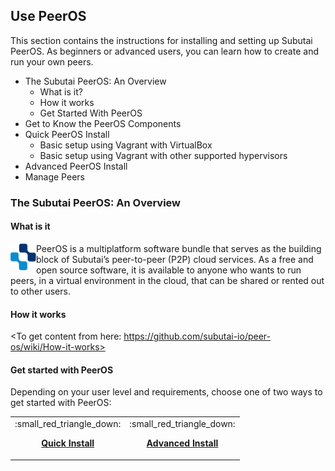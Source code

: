 ## Use PeerOS
This section contains the instructions for installing and setting up Subutai PeerOS. As beginners or advanced users, you can learn how to create and run your own peers.

- The Subutai PeerOS: An Overview
  - What is it?
  - How it works
  - Get Started With PeerOS
- Get to Know the PeerOS Components
- Quick PeerOS Install
  - Basic setup using Vagrant with VirtualBox
  - Basic setup using Vagrant with other supported hypervisors
- Advanced PeerOS Install
- Manage Peers

### The Subutai PeerOS: An Overview

#### What is it
<img align="left" src=https://github.com/MarilizaC/icons/blob/master/icon_peerOS.png> PeerOS is a multiplatform software bundle that serves as the building block of Subutai’s peer-to-peer (P2P) cloud services. As a free and open source software, it is available to anyone who wants to run peers, in a virtual environment in the cloud, that can be shared or rented out to other users. </img>

#### How it works
<To get content from here: https://github.com/subutai-io/peer-os/wiki/How-it-works>

#### Get started with PeerOS
Depending on your user level and requirements, choose one of two ways to get started with PeerOS:

<table>
 <tr align="center" valign="top">
    <td>:small_red_triangle_down:  
      <p><a href=""><b>Quick Install</b></a></p>
    </td>
    <td>:small_red_triangle_down:  
       <p><a href=""><b>Advanced Install</b></a></p>
    </td>
 </tr>
</table>
